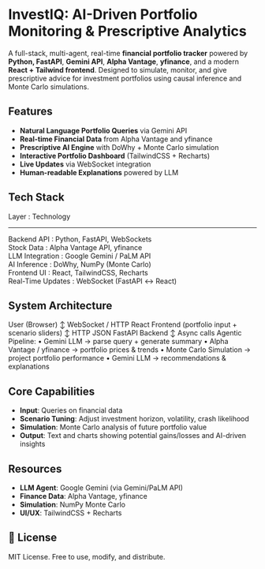 # InvestIQ: AI-Driven Portfolio Monitoring & Prescriptive Analytics

A full-stack, multi-agent, real-time **financial portfolio tracker** powered by **Python, FastAPI**, **Gemini API**, **Alpha Vantage**, **yfinance**, and a modern **React + Tailwind frontend**. Designed to simulate, monitor, and give prescriptive advice for investment portfolios using causal inference and Monte Carlo simulations.  


## Features

- **Natural Language Portfolio Queries** via Gemini API
- **Real-time Financial Data** from Alpha Vantage and yfinance
- **Prescriptive AI Engine** with DoWhy + Monte Carlo simulation 
- **Interactive Portfolio Dashboard** (TailwindCSS + Recharts)
- **Live Updates** via WebSocket integration
- **Human-readable Explanations** powered by LLM


## Tech Stack 

 Layer             : Technology                       
___________________________________________________
 Backend API       : Python, FastAPI, WebSockets      
 Stock Data        : Alpha Vantage API, yfinance      
 LLM Integration   : Google Gemini / PaLM API         
 AI Inference      : DoWhy, NumPy (Monte Carlo)       
 Frontend UI       : React, TailwindCSS, Recharts     
 Real-Time Updates : WebSocket (FastAPI ↔ React)      


## System Architecture

User (Browser)
  ↕ WebSocket / HTTP
React Frontend (portfolio input + scenario sliders)
  ↕ HTTP JSON
FastAPI Backend
  ↕ Async calls
Agentic Pipeline:
  • Gemini LLM → parse query + generate summary
  • Alpha Vantage / yfinance → portfolio prices & trends
  • Monte Carlo Simulation → project portfolio performance
  • Gemini LLM → recommendations & explanations


## Core Capabilities

- **Input**: Queries on financial data
- **Scenario Tuning**: Adjust investment horizon, volatility, crash likelihood
- **Simulation**: Monte Carlo analysis of future portfolio value
- **Output**: Text and charts showing potential gains/losses and AI-driven insights


## Resources

- **LLM Agent**: Google Gemini (via Gemini/PaLM API)
- **Finance Data**: Alpha Vantage, yfinance
- **Simulation**: NumPy Monte Carlo
- **UI/UX**: TailwindCSS + Recharts


## 📄 License

MIT License. Free to use, modify, and distribute.

